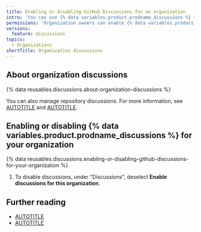 ```yaml
---
title: Enabling or disabling GitHub Discussions for an organization
intro: 'You can use {% data variables.product.prodname_discussions %} in an organization as a place for your organization to have conversations that aren''t specific to a single repository within your organization.'
permissions: 'Organization owners can enable {% data variables.product.prodname_discussions %} for their organization.'
versions:
  feature: discussions
topics:
  - Organizations
shortTitle: Organization discussions
---
```


## About organization discussions

{% data reusables.discussions.about-organization-discussions %}

You can also manage repository discussions. For more information, see [AUTOTITLE](/repositories/managing-your-repositorys-settings-and-features/enabling-features-for-your-repository/enabling-or-disabling-github-discussions-for-a-repository) and [AUTOTITLE](/organizations/managing-organization-settings/managing-discussion-creation-for-repositories-in-your-organization).

## Enabling or disabling {% data variables.product.prodname_discussions %} for your organization

{% data reusables.discussions.enabling-or-disabling-github-discussions-for-your-organization %}
1. To disable discussions, under "Discussions", deselect **Enable discussions for this organization**.

## Further reading

* [AUTOTITLE](/discussions/collaborating-with-your-community-using-discussions/about-discussions)
* [AUTOTITLE](/discussions/managing-discussions-for-your-community)
